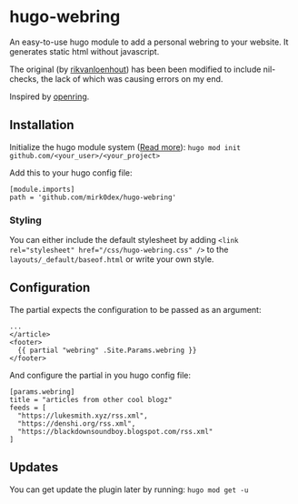 # hugo-webring
An easy-to-use hugo module to add a personal webring to your website. It generates static html without javascript.

The original (by [rikvanloenhout](https://github.com/rikvanloenhout)) has been been modified to include nil-checks, the lack of which was causing errors on my end. 

Inspired by [openring](https://sr.ht/~sircmpwn/openring/).

## Installation
Initialize the hugo module system ([Read more](https://gohugo.io/hugo-modules/use-modules/#use-a-module-for-a-theme)):
`hugo mod init github.com/<your_user>/<your_project>`

Add this to your hugo config file:
```
[module.imports]
path = 'github.com/mirk0dex/hugo-webring'
```

### Styling
You can either include the default stylesheet by adding `<link rel="stylesheet" href="/css/hugo-webring.css" />` to the `layouts/_default/baseof.html` or write your own style.

## Configuration
The partial expects the configuration to be passed as an argument:
```
...
</article>
<footer>
  {{ partial "webring" .Site.Params.webring }}
</footer>
```

And configure the partial in you hugo config file:
```
[params.webring]
title = "articles from other cool blogz"
feeds = [
  "https://lukesmith.xyz/rss.xml",
  "https://denshi.org/rss.xml",
  "https://blackdownsoundboy.blogspot.com/rss.xml"
]
```

## Updates
You can get update the plugin later by running:
`hugo mod get -u`
